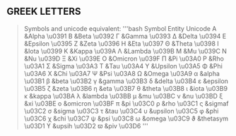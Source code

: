 ## GREEK LETTERS

> Symbols and unicode equivalent:
'''bash
Symbol   	Entity            Unicode
   Α	    &Alpha            \u0391
   Β	    &Beta             \u0392
   Γ	    &Gamma            \u0393
   Δ	    &Delta            \u0394
   Ε	    &Epsilon          \u0395
   Ζ	    &Zeta             \u0396
   Η	    &Eta              \u0397
   Θ	    &Theta            \u0398
   Ι	    &Iota             \u0399
   Κ	    &Kappa            \u039A
   Λ	    &Lambda           \u039B
   Μ	    &Mu               \u039C
   Ν	    &Nu               \u039D
   Ξ	    &Xi               \u039E
   Ο	    &Omicron          \u039F
   Π	    &Pi               \u03A0
   Ρ	    &Rho              \u03A1
   Σ	    &Sigma            \u03A3
   Τ	    &Tau              \u03A4
   Υ	    &Upsilon          \u03A5
   Φ	    &Phi              \u03A6
   Χ	    &Chi              \u03A7
   Ψ	    &Psi              \u03A8
   Ω	    &Omega            \u03A9
   α	    &alpha            \u03B1
   β	    &beta             \u03B2
   γ	    &gamma            \u03B3
   δ	    &delta            \u03B4
   ε	    &epsilon          \u03B5
   ζ	    &zeta             \u03B6
   η	    &eta              \u03B7
   θ	    &theta            \u03B8
   ι	    &iota             \u03B9
   κ	    &kappa            \u03BA
   λ	    &lambda           \u03BB
   μ	    &mu               \u03BC
   ν	    &nu               \u03BD
   ξ	    &xi               \u03BE
   ο	    &omicron          \u03BF
   π	    &pi               \u03C0
   ρ	    &rho              \u03C1
   ς	    &sigmaf           \u03C2
   σ	    &sigma            \u03C3
   τ	    &tau              \u03C4
   υ	    &upsilon          \u03C5
   φ	    &phi              \u03C6
   χ	    &chi              \u03C7
   ψ	    &psi              \u03C8
   ω	    &omega            \u03C9
   ϑ	    &thetasym         \u03D1
   ϒ	    &upsih            \u03D2
   ϖ	    &piv              \u03D6
'''